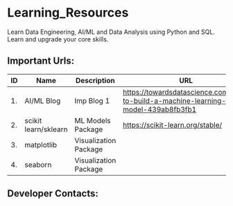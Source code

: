# Learning_Resources
Learn Data Engineering, AI/ML and Data Analysis using Python and SQL. Learn and upgrade your core skills.


## Important Urls:

ID | Name | Description | URL 
:--- | --- | --- | --- 
1. | AI/ML Blog | Imp Blog 1 | https://towardsdatascience.com/how-to-build-a-machine-learning-model-439ab8fb3fb1
2. | scikit learn/sklearn | ML Models Package | https://scikit-learn.org/stable/
3. | matplotlib | Visualization Package | 
4. | seaborn | Visualization Package | 

## Developer Contacts:

